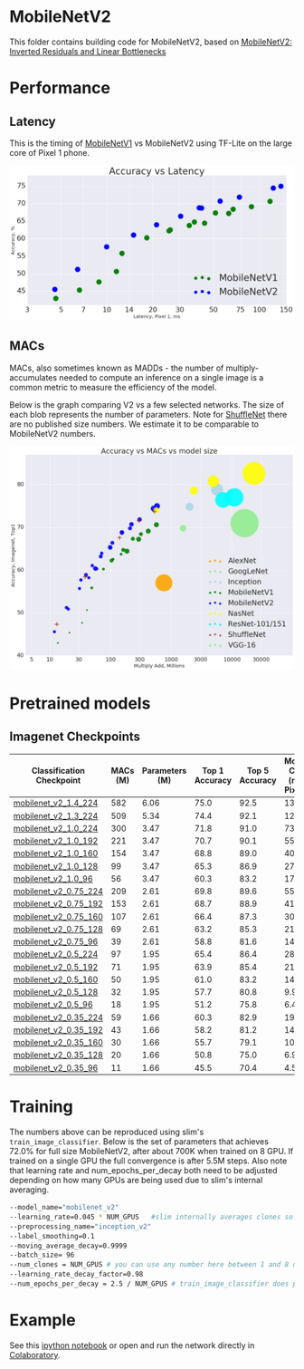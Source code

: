 # MobileNetV2
This folder contains building code for MobileNetV2, based on
[MobileNetV2: Inverted Residuals and Linear Bottlenecks](https://arxiv.org/abs/1801.04381)

# Performance
## Latency
This is the timing of [MobileNetV1](../mobilenet_v1.md) vs MobileNetV2 using
TF-Lite on the large core of Pixel 1 phone.

![mnet_v1_vs_v2_pixel1_latency.png](mnet_v1_vs_v2_pixel1_latency.png)

## MACs
MACs, also sometimes known as MADDs - the number of  multiply-accumulates needed
to compute an inference on a single image is a common metric to measure the efficiency of the model.

Below is the graph comparing V2 vs a few selected networks. The size
of each blob represents the number of parameters. Note for [ShuffleNet](https://arxiv.org/abs/1707.01083) there
are no published size numbers. We estimate it to be comparable to MobileNetV2 numbers.

![madds_top1_accuracy](madds_top1_accuracy.png)

# Pretrained models
## Imagenet  Checkpoints

 Classification Checkpoint | MACs (M)| Parameters (M)| Top 1 Accuracy| Top 5 Accuracy | Mobile CPU  (ms) Pixel 1
---------------------------|---------|---------------|---------|----|-------------
| [mobilenet_v2_1.4_224](https://storage.googleapis.com/mobilenet_v2/checkpoints/mobilenet_v2_1.4_224.tgz) | 582 | 6.06 | 75.0 | 92.5 | 138.0
| [mobilenet_v2_1.3_224](https://storage.googleapis.com/mobilenet_v2/checkpoints/mobilenet_v2_1.3_224.tgz) | 509 | 5.34 | 74.4 | 92.1 | 123.0
| [mobilenet_v2_1.0_224](https://storage.googleapis.com/mobilenet_v2/checkpoints/mobilenet_v2_1.0_224.tgz) | 300 | 3.47 | 71.8 | 91.0 | 73.8
| [mobilenet_v2_1.0_192](https://storage.googleapis.com/mobilenet_v2/checkpoints/mobilenet_v2_1.0_192.tgz) | 221 | 3.47 | 70.7 | 90.1 | 55.1
| [mobilenet_v2_1.0_160](https://storage.googleapis.com/mobilenet_v2/checkpoints/mobilenet_v2_1.0_160.tgz) | 154 | 3.47 | 68.8 | 89.0 | 40.2
| [mobilenet_v2_1.0_128](https://storage.googleapis.com/mobilenet_v2/checkpoints/mobilenet_v2_1.0_128.tgz) | 99 | 3.47 | 65.3 | 86.9 | 27.6
| [mobilenet_v2_1.0_96](https://storage.googleapis.com/mobilenet_v2/checkpoints/mobilenet_v2_1.0_96.tgz) | 56 | 3.47 | 60.3 | 83.2 | 17.6
| [mobilenet_v2_0.75_224](https://storage.googleapis.com/mobilenet_v2/checkpoints/mobilenet_v2_0.75_224.tgz) | 209 | 2.61 | 69.8 | 89.6 | 55.8
| [mobilenet_v2_0.75_192](https://storage.googleapis.com/mobilenet_v2/checkpoints/mobilenet_v2_0.75_192.tgz) | 153 | 2.61 | 68.7 | 88.9 | 41.6
| [mobilenet_v2_0.75_160](https://storage.googleapis.com/mobilenet_v2/checkpoints/mobilenet_v2_0.75_160.tgz) | 107 | 2.61 | 66.4 | 87.3 | 30.4
| [mobilenet_v2_0.75_128](https://storage.googleapis.com/mobilenet_v2/checkpoints/mobilenet_v2_0.75_128.tgz) | 69 | 2.61 | 63.2 | 85.3 | 21.9
| [mobilenet_v2_0.75_96](https://storage.googleapis.com/mobilenet_v2/checkpoints/mobilenet_v2_0.75_96.tgz) | 39 | 2.61 | 58.8 | 81.6 | 14.2
| [mobilenet_v2_0.5_224](https://storage.googleapis.com/mobilenet_v2/checkpoints/mobilenet_v2_0.5_224.tgz) | 97 | 1.95 | 65.4 | 86.4 | 28.7
| [mobilenet_v2_0.5_192](https://storage.googleapis.com/mobilenet_v2/checkpoints/mobilenet_v2_0.5_192.tgz) | 71 | 1.95 | 63.9 | 85.4 | 21.1
| [mobilenet_v2_0.5_160](https://storage.googleapis.com/mobilenet_v2/checkpoints/mobilenet_v2_0.5_160.tgz) | 50 | 1.95 | 61.0 | 83.2 | 14.9
| [mobilenet_v2_0.5_128](https://storage.googleapis.com/mobilenet_v2/checkpoints/mobilenet_v2_0.5_128.tgz) | 32 | 1.95 | 57.7 | 80.8 | 9.9
| [mobilenet_v2_0.5_96](https://storage.googleapis.com/mobilenet_v2/checkpoints/mobilenet_v2_0.5_96.tgz) | 18 | 1.95 | 51.2 | 75.8 | 6.4
| [mobilenet_v2_0.35_224](https://storage.googleapis.com/mobilenet_v2/checkpoints/mobilenet_v2_0.35_224.tgz) | 59 | 1.66 | 60.3 | 82.9 | 19.7
| [mobilenet_v2_0.35_192](https://storage.googleapis.com/mobilenet_v2/checkpoints/mobilenet_v2_0.35_192.tgz) | 43 | 1.66 | 58.2 | 81.2 | 14.6
| [mobilenet_v2_0.35_160](https://storage.googleapis.com/mobilenet_v2/checkpoints/mobilenet_v2_0.35_160.tgz) | 30 | 1.66 | 55.7 | 79.1 | 10.5
| [mobilenet_v2_0.35_128](https://storage.googleapis.com/mobilenet_v2/checkpoints/mobilenet_v2_0.35_128.tgz) | 20 | 1.66 | 50.8 | 75.0 | 6.9
| [mobilenet_v2_0.35_96](https://storage.googleapis.com/mobilenet_v2/checkpoints/mobilenet_v2_0.35_96.tgz) | 11 | 1.66 | 45.5 | 70.4 | 4.5

# Training
The numbers above can be reproduced using slim's `train_image_classifier`.
Below is the set of parameters that achieves 72.0% for full size MobileNetV2, after about 700K when trained on 8 GPU.
If trained on a single GPU the full convergence is after 5.5M steps. Also note that learning rate and
num_epochs_per_decay both need to be adjusted depending on how many GPUs are being
used due to slim's internal averaging.

```bash
--model_name="mobilenet_v2"
--learning_rate=0.045 * NUM_GPUS   #slim internally averages clones so we compensate
--preprocessing_name="inception_v2"
--label_smoothing=0.1
--moving_average_decay=0.9999
--batch_size= 96
--num_clones = NUM_GPUS # you can use any number here between 1 and 8 depending on your hardware setup.
--learning_rate_decay_factor=0.98
--num_epochs_per_decay = 2.5 / NUM_GPUS # train_image_classifier does per clone epochs
```

# Example


See this [ipython notebook](mobilenet_example.ipynb) or open and run the network directly in [Colaboratory](https://colab.research.google.com/github/tensorflow/models/blob/master/research/slim/nets/mobilenet/mobilenet_example.ipynb).

